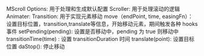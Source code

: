 MScroll
Options: 用于处理和生成默认配置
Scroller: 用于处理滚动的逻辑
Animater:
Transition: 用于实现元素移动
move（endPoint, time, easingFn）： 设置目标位置，transition,translate等信息，开始移动元素，期间触发各种 hooks 事件
setPending(pending): 设置是否移动中，pending 为 true 则移动中
transitionTime(time) : 设置 transitionDuration 时间
translate(point): 设置目标位置
daStop(): 停止移动
